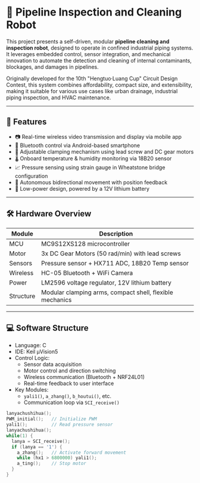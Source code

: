 # 🧽 Pipeline Inspection and Cleaning Robot

This project presents a self-driven, modular **pipeline cleaning and inspection robot**, designed to operate in confined industrial piping systems. It leverages embedded control, sensor integration, and mechanical innovation to automate the detection and cleaning of internal contaminants, blockages, and damages in pipelines.

Originally developed for the 10th "Hengtuo·Luang Cup" Circuit Design Contest, this system combines affordability, compact size, and extensibility, making it suitable for various use cases like urban drainage, industrial piping inspection, and HVAC maintenance.

---

## 🚀 Features

- 📷 Real-time wireless video transmission and display via mobile app
- 📱 Bluetooth control via Android-based smartphone
- 💪 Adjustable clamping mechanism using lead screw and DC gear motors
- 🌡️ Onboard temperature & humidity monitoring via 18B20 sensor
- 📈 Pressure sensing using strain gauge in Wheatstone bridge configuration
- 🔁 Autonomous bidirectional movement with position feedback
- 🔌 Low-power design, powered by a 12V lithium battery

---

## 🛠 Hardware Overview

| Module | Description |
|--------|-------------|
| MCU    | MC9S12XS128 microcontroller |
| Motor  | 3x DC Gear Motors (50 rad/min) with lead screws |
| Sensors| Pressure sensor + HX711 ADC, 18B20 Temp sensor |
| Wireless| HC-05 Bluetooth + WiFi Camera |
| Power  | LM2596 voltage regulator, 12V lithium battery |
| Structure| Modular clamping arms, compact shell, flexible mechanics |

---

## 💻 Software Structure

- Language: C
- IDE: Keil μVision5
- Control Logic:
  - Sensor data acquisition
  - Motor control and direction switching
  - Wireless communication (Bluetooth + NRF24L01)
  - Real-time feedback to user interface
- Key Modules:
  - `yali1()`, `a_zhang()`, `b_houtui()`, etc.
  - Communication loop via `SCI_receive()`

```c
lanyachushihua();
PWM_initial();   // Initialize PWM
yali1();         // Read pressure sensor
lanyachushihua();
while(1) {
  lanya = SCI_receive();
  if (lanya == '1') {
    a_zhang();   // Activate forward movement
    while (hx1 > 6800000) yali1();
    a_ting();    // Stop motor
  }
}
